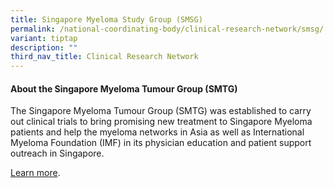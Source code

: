 ```yaml
---
title: Singapore Myeloma Study Group (SMSG)
permalink: /national-coordinating-body/clinical-research-network/smsg/
variant: tiptap
description: ""
third_nav_title: Clinical Research Network
---
```

<h4><strong>About the Singapore Myeloma Tumour Group (SMTG)</strong></h4><p>The Singapore Myeloma Tumour Group (SMTG) was established to carry out clinical trials to bring promising new treatment to Singapore Myeloma patients and help the myeloma networks in Asia as well as International Myeloma Foundation (IMF) in its physician education and patient support outreach in Singapore.</p><p><a href="/singapore-myeloma-tumour-group/about/" rel="noopener noreferrer nofollow" target="_blank">Learn more</a>.</p>